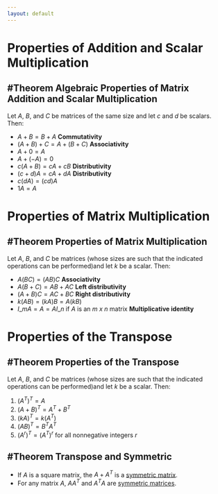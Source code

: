 ```yaml
---
layout: default
---
```


# Properties of Addition and Scalar Multiplication

## \#Theorem Algebraic Properties of Matrix Addition and Scalar Multiplication

Let $A$, $B$, and $C$ be matrices of the same size and let $c$ and $d$ be scalars. Then:

* $A+B=B+A$ **Commutativity**
* $(A+B)+C=A+(B+C)$ **Associativity**
* $A+0=A$
* $A+(-A)=0$
* $c(A+B)=cA+cB$ **Distributivity**
* $(c+d)A=cA+dA$ **Distributivity**
* $c(dA)=(cd)A$
* $1A=A$

# Properties of Matrix Multiplication

## \#Theorem Properties of Matrix Multiplication

Let $A$, $B$, and $C$ be matrices (whose sizes are such that the indicated operations can be performed)and let $k$ be a scalar. Then:

* $A(BC)=(AB)C$ **Associativity**
* $A(B+C)=AB+AC$ **Left distributivity**
* $(A+B)C=AC+BC$ **Right distributivity**
* $k(AB)=(kA)B=A(kB)$
* $I\_{m}A=A=AI\_{n}$ if $A$ is an *m x n* matrix **Multiplicative identity**

# Properties of the Transpose

## \#Theorem Properties of the Transpose

Let $A$, $B$, and $C$ be matrices (whose sizes are such that the indicated operations can be performed)and let $k$ be a scalar. Then:

1. $(A^{T})^{T}=A$
1. $(A+B)^{T}=A^{T}+B^{T}$
1. $(kA)^{T}=k(A^{T})$
1. $(AB)^{T}=B^{T}A^{T}$
1. $(A^{r})^{T}=(A^{T})^{r}$ for all nonnegative integers $r$

## \#Theorem Transpose and Symmetric

* If $A$ is a square matrix, the $A+A^{T}$ is a [symmetric matrix](3.1%20Matrix%20Operations.html#definition-symmetric-matrix).
* For any matrix $A$, $AA^{T}$ and $A^{T}A$ are [symmetric matrices](3.1%20Matrix%20Operations.html#definition-symmetric-matrix).
